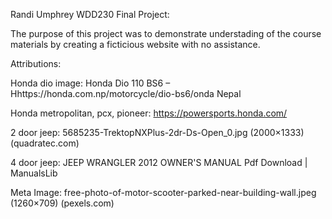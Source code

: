 Randi Umphrey WDD230 Final Project:

The purpose of this project was to demonstrate understading of the course materials by creating a ficticious website with no assistance.

Attributions:

Honda dio image: Honda Dio 110 BS6 – Hhttps://honda.com.np/motorcycle/dio-bs6/onda Nepal

Honda metropolitan, pcx, pioneer: https://powersports.honda.com/

2 door jeep: 5685235-TrektopNXPlus-2dr-Ds-Open_0.jpg (2000×1333) (quadratec.com)

4 door jeep: JEEP WRANGLER 2012 OWNER'S MANUAL Pdf Download | ManualsLib

Meta Image: free-photo-of-motor-scooter-parked-near-building-wall.jpeg (1260×709) (pexels.com)
